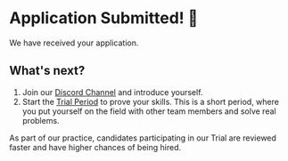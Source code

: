 # Application Submitted! 🙌

We have received your application.

## What's next?
1. Join our [Discord Channel](https://discord.gg/cHxnURgGgk) and introduce yourself.
2. Start the [Trial Period](https://github.com/holdex/developers/blob/main/.github/TRIAL.md) to prove your skills. This is a short period, where you put yourself on the field with other team members and solve real problems.

As part of our practice, candidates participating in our Trial are reviewed faster and have higher chances of being hired.
